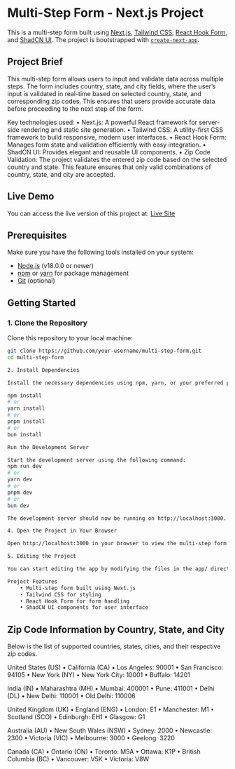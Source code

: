# Multi-Step Form - Next.js Project

This is a multi-step form built using [Next.js](https://nextjs.org), [Tailwind CSS](https://tailwindcss.com), [React Hook Form](https://react-hook-form.com), and [ShadCN UI](https://shadcn.dev). The project is bootstrapped with [`create-next-app`](https://github.com/vercel/next.js/tree/canary/packages/create-next-app).

## Project Brief

This multi-step form allows users to input and validate data across multiple steps. The form includes country, state, and city fields, where the user’s input is validated in real-time based on selected country, state, and corresponding zip codes. This ensures that users provide accurate data before proceeding to the next step of the form.

Key technologies used:
• Next.js: A powerful React framework for server-side rendering and static site generation.
• Tailwind CSS: A utility-first CSS framework to build responsive, modern user interfaces.
• React Hook Form: Manages form state and validation efficiently with easy integration.
• ShadCN UI: Provides elegant and reusable UI components.
• Zip Code Validation: The project validates the entered zip code based on the selected country and state. This feature ensures that only valid combinations of country, state, and city are accepted.

## Live Demo

You can access the live version of this project at: [Live Site](https://multi-step-form-snowy.vercel.app/)

## Prerequisites

Make sure you have the following tools installed on your system:

- [Node.js](https://nodejs.org/) (v18.0.0 or newer)
- [npm](https://www.npmjs.com/) or [yarn](https://yarnpkg.com/) for package management
- [Git](https://git-scm.com/) (optional)

## Getting Started

### 1. Clone the Repository

Clone this repository to your local machine:

```bash
git clone https://github.com/your-username/multi-step-form.git
cd multi-step-form

2. Install Dependencies

Install the necessary dependencies using npm, yarn, or your preferred package manager:

npm install
# or
yarn install
# or
pnpm install
# or
bun install

Run the Development Server

Start the development server using the following command:
npm run dev
# or
yarn dev
# or
pnpm dev
# or
bun dev

The development server should now be running on http://localhost:3000.

4. Open the Project in Your Browser

Open http://localhost:3000 in your browser to view the multi-step form. The app will automatically reload as you make changes to the code.

5. Editing the Project

You can start editing the app by modifying the files in the app/ directory. The changes will automatically reflect on the browser.

Project Features
	• Multi-step form built using Next.js
	• Tailwind CSS for styling
	• React Hook Form for form handling
	• ShadCN UI components for user interface
```

## Zip Code Information by Country, State, and City

Below is the list of supported countries, states, cities, and their respective zip codes.

United States (US)
• California (CA)
• Los Angeles: 90001
• San Francisco: 94105
• New York (NY)
• New York City: 10001
• Buffalo: 14201

India (IN)
• Maharashtra (MH)
• Mumbai: 400001
• Pune: 411001
• Delhi (DL)
• New Delhi: 110001
• Old Delhi: 110006

United Kingdom (UK)
• England (ENG)
• London: E1
• Manchester: M1
• Scotland (SCO)
• Edinburgh: EH1
• Glasgow: G1

Australia (AU)
• New South Wales (NSW)
• Sydney: 2000
• Newcastle: 2300
• Victoria (VIC)
• Melbourne: 3000
• Geelong: 3220

Canada (CA)
• Ontario (ON)
• Toronto: M5A
• Ottawa: K1P
• British Columbia (BC)
• Vancouver: V5K
• Victoria: V8W
